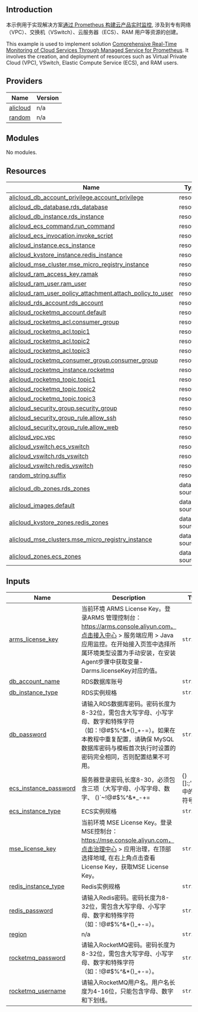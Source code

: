 ## Introduction

<!-- DOCS_DESCRIPTION_CN -->
本示例用于实现解决方案[通过 Prometheus 构建云产品实时监控](https://www.aliyun.com/solution/tech-solution/comprehensive-real-time-monitoring-of-cloud-services-through-managed-service-for-prometheus),  涉及到专有网络（VPC）、交换机（VSwitch）、云服务器（ECS）、RAM 用户等资源的创建。
<!-- DOCS_DESCRIPTION_CN -->

<!-- DOCS_DESCRIPTION_EN -->
This example is used to implement solution [Comprehensive Real-Time Monitoring of Cloud Services Through Managed Service for Prometheus](https://www.aliyun.com/solution/tech-solution/comprehensive-real-time-monitoring-of-cloud-services-through-managed-service-for-prometheus). It involves the creation, and deployment of resources such as Virtual Private Cloud (VPC), VSwitch, Elastic Compute Service (ECS), and RAM users.
<!-- DOCS_DESCRIPTION_EN -->

<!-- BEGIN_TF_DOCS -->
## Providers

| Name | Version |
|------|---------|
| <a name="provider_alicloud"></a> [alicloud](#provider\_alicloud) | n/a |
| <a name="provider_random"></a> [random](#provider\_random) | n/a |

## Modules

No modules.

## Resources

| Name | Type |
|------|------|
| [alicloud_db_account_privilege.account_privilege](https://registry.terraform.io/providers/hashicorp/alicloud/latest/docs/resources/db_account_privilege) | resource |
| [alicloud_db_database.rds_database](https://registry.terraform.io/providers/hashicorp/alicloud/latest/docs/resources/db_database) | resource |
| [alicloud_db_instance.rds_instance](https://registry.terraform.io/providers/hashicorp/alicloud/latest/docs/resources/db_instance) | resource |
| [alicloud_ecs_command.run_command](https://registry.terraform.io/providers/hashicorp/alicloud/latest/docs/resources/ecs_command) | resource |
| [alicloud_ecs_invocation.invoke_script](https://registry.terraform.io/providers/hashicorp/alicloud/latest/docs/resources/ecs_invocation) | resource |
| [alicloud_instance.ecs_instance](https://registry.terraform.io/providers/hashicorp/alicloud/latest/docs/resources/instance) | resource |
| [alicloud_kvstore_instance.redis_instance](https://registry.terraform.io/providers/hashicorp/alicloud/latest/docs/resources/kvstore_instance) | resource |
| [alicloud_mse_cluster.mse_micro_registry_instance](https://registry.terraform.io/providers/hashicorp/alicloud/latest/docs/resources/mse_cluster) | resource |
| [alicloud_ram_access_key.ramak](https://registry.terraform.io/providers/hashicorp/alicloud/latest/docs/resources/ram_access_key) | resource |
| [alicloud_ram_user.ram_user](https://registry.terraform.io/providers/hashicorp/alicloud/latest/docs/resources/ram_user) | resource |
| [alicloud_ram_user_policy_attachment.attach_policy_to_user](https://registry.terraform.io/providers/hashicorp/alicloud/latest/docs/resources/ram_user_policy_attachment) | resource |
| [alicloud_rds_account.rds_account](https://registry.terraform.io/providers/hashicorp/alicloud/latest/docs/resources/rds_account) | resource |
| [alicloud_rocketmq_account.default](https://registry.terraform.io/providers/hashicorp/alicloud/latest/docs/resources/rocketmq_account) | resource |
| [alicloud_rocketmq_acl.consumer_group](https://registry.terraform.io/providers/hashicorp/alicloud/latest/docs/resources/rocketmq_acl) | resource |
| [alicloud_rocketmq_acl.topic1](https://registry.terraform.io/providers/hashicorp/alicloud/latest/docs/resources/rocketmq_acl) | resource |
| [alicloud_rocketmq_acl.topic2](https://registry.terraform.io/providers/hashicorp/alicloud/latest/docs/resources/rocketmq_acl) | resource |
| [alicloud_rocketmq_acl.topic3](https://registry.terraform.io/providers/hashicorp/alicloud/latest/docs/resources/rocketmq_acl) | resource |
| [alicloud_rocketmq_consumer_group.consumer_group](https://registry.terraform.io/providers/hashicorp/alicloud/latest/docs/resources/rocketmq_consumer_group) | resource |
| [alicloud_rocketmq_instance.rocketmq](https://registry.terraform.io/providers/hashicorp/alicloud/latest/docs/resources/rocketmq_instance) | resource |
| [alicloud_rocketmq_topic.topic1](https://registry.terraform.io/providers/hashicorp/alicloud/latest/docs/resources/rocketmq_topic) | resource |
| [alicloud_rocketmq_topic.topic2](https://registry.terraform.io/providers/hashicorp/alicloud/latest/docs/resources/rocketmq_topic) | resource |
| [alicloud_rocketmq_topic.topic3](https://registry.terraform.io/providers/hashicorp/alicloud/latest/docs/resources/rocketmq_topic) | resource |
| [alicloud_security_group.security_group](https://registry.terraform.io/providers/hashicorp/alicloud/latest/docs/resources/security_group) | resource |
| [alicloud_security_group_rule.allow_ssh](https://registry.terraform.io/providers/hashicorp/alicloud/latest/docs/resources/security_group_rule) | resource |
| [alicloud_security_group_rule.allow_web](https://registry.terraform.io/providers/hashicorp/alicloud/latest/docs/resources/security_group_rule) | resource |
| [alicloud_vpc.vpc](https://registry.terraform.io/providers/hashicorp/alicloud/latest/docs/resources/vpc) | resource |
| [alicloud_vswitch.ecs_vswitch](https://registry.terraform.io/providers/hashicorp/alicloud/latest/docs/resources/vswitch) | resource |
| [alicloud_vswitch.rds_vswitch](https://registry.terraform.io/providers/hashicorp/alicloud/latest/docs/resources/vswitch) | resource |
| [alicloud_vswitch.redis_vswitch](https://registry.terraform.io/providers/hashicorp/alicloud/latest/docs/resources/vswitch) | resource |
| [random_string.suffix](https://registry.terraform.io/providers/hashicorp/random/latest/docs/resources/string) | resource |
| [alicloud_db_zones.rds_zones](https://registry.terraform.io/providers/hashicorp/alicloud/latest/docs/data-sources/db_zones) | data source |
| [alicloud_images.default](https://registry.terraform.io/providers/hashicorp/alicloud/latest/docs/data-sources/images) | data source |
| [alicloud_kvstore_zones.redis_zones](https://registry.terraform.io/providers/hashicorp/alicloud/latest/docs/data-sources/kvstore_zones) | data source |
| [alicloud_mse_clusters.mse_micro_registry_instance](https://registry.terraform.io/providers/hashicorp/alicloud/latest/docs/data-sources/mse_clusters) | data source |
| [alicloud_zones.ecs_zones](https://registry.terraform.io/providers/hashicorp/alicloud/latest/docs/data-sources/zones) | data source |

## Inputs

| Name | Description | Type | Default | Required |
|------|-------------|------|---------|:--------:|
| <a name="input_arms_license_key"></a> [arms\_license\_key](#input\_arms\_license\_key) | 当前环境 ARMS License Key。登录ARMS 管理控制台：https://arms.console.aliyun.com，点击接入中心 > 服务端应用 > Java 应用监控。在开始接入页签中选择所属环境类型设置为手动安装，在安装Agent步骤中获取变量-Darms.licenseKey对应的值。 | `string` | n/a | yes |
| <a name="input_db_account_name"></a> [db\_account\_name](#input\_db\_account\_name) | RDS数据库账号 | `string` | `"db_normal_account"` | no |
| <a name="input_db_instance_type"></a> [db\_instance\_type](#input\_db\_instance\_type) | RDS实例规格 | `string` | `"mysql.n2.medium.1"` | no |
| <a name="input_db_password"></a> [db\_password](#input\_db\_password) | 请输入RDS数据库密码。密码长度为8-32位，需包含大写字母、小写字母、数字和特殊字符（如：!@#$%^&*()\_+-=）。如果在本教程中重复配置，请确保 MySQL 数据库密码与模板首次执行时设置的密码完全相同，否则配置结果不可用。 | `string` | n/a | yes |
| <a name="input_ecs_instance_password"></a> [ecs\_instance\_password](#input\_ecs\_instance\_password) | 服务器登录密码,长度8-30，必须包含三项（大写字母、小写字母、数字、 ()`~!@#$%^&*_-+=|{}[]:;'<>,.?/ 中的特殊符号）` | `string` | n/a | yes |
| <a name="input_ecs_instance_type"></a> [ecs\_instance\_type](#input\_ecs\_instance\_type) | ECS实例规格 | `string` | `"ecs.t6-c1m2.large"` | no |
| <a name="input_mse_license_key"></a> [mse\_license\_key](#input\_mse\_license\_key) | 当前环境 MSE License Key。登录MSE控制台：https://mse.console.aliyun.com，点击治理中心 > 应用治理，在顶部选择地域, 在右上角点击查看License Key，获取MSE License Key。 | `string` | n/a | yes |
| <a name="input_redis_instance_type"></a> [redis\_instance\_type](#input\_redis\_instance\_type) | Redis实例规格 | `string` | `"redis.shard.small.2.ce"` | no |
| <a name="input_redis_password"></a> [redis\_password](#input\_redis\_password) | 请输入Redis密码。密码长度为8-32位，需包含大写字母、小写字母、数字和特殊字符（如：!@#$%^&*()\_+-=）。 | `string` | n/a | yes |
| <a name="input_region"></a> [region](#input\_region) | n/a | `string` | `"cn-hangzhou"` | no |
| <a name="input_rocketmq_password"></a> [rocketmq\_password](#input\_rocketmq\_password) | 请输入RocketMQ密码。密码长度为8-32位，需包含大写字母、小写字母、数字和特殊字符（如：!@#$%^&*()\_+-=）。 | `string` | n/a | yes |
| <a name="input_rocketmq_username"></a> [rocketmq\_username](#input\_rocketmq\_username) | 请输入RocketMQ用户名。用户名长度为4-16位，只能包含字母、数字和下划线。 | `string` | n/a | yes |
<!-- END_TF_DOCS -->